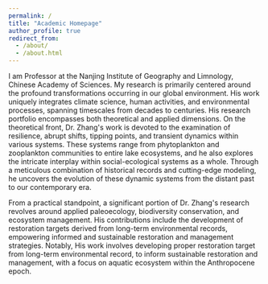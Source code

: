 ```yaml
---
permalink: /
title: "Academic Homepage"
author_profile: true
redirect_from: 
  - /about/
  - /about.html
---
```


I am Professor at the Nanjing Institute of Geography and Limnology, Chinese Academy of Sciences. My research is primarily centered around the profound transformations occurring in our global environment. His work uniquely integrates climate science, human activities, and environmental processes, spanning timescales from decades to centuries. His research portfolio encompasses both theoretical and applied dimensions. On the theoretical front, Dr. Zhang's work is devoted to the examination of resilience, abrupt shifts, tipping points, and transient dynamics within various systems. These systems range from phytoplankton and zooplankton communities to entire lake ecosystems, and he also explores the intricate interplay within social-ecological systems as a whole. Through a meticulous combination of historical records and cutting-edge modeling, he uncovers the evolution of these dynamic systems from the distant past to our contemporary era.

From a practical standpoint, a significant portion of Dr. Zhang's research revolves around applied paleoecology, biodiversity conservation, and ecosystem management. His contributions include the development of restoration targets derived from long-term environmental records, empowering informed and sustainable restoration and management strategies. Notably, His work involves developing proper restoration target from long-term environmental record, to inform sustainable restoration and management, with a focus on aquatic ecosystem within the Anthropocene epoch. 




